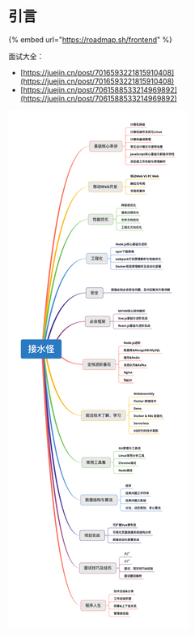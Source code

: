 # 引言

{% embed url="https://roadmap.sh/frontend" %}

面试大全：

* [https://juejin.cn/post/7016593221815910408](https://juejin.cn/post/7016593221815910408)
* [https://juejin.cn/post/7061588533214969892](https://juejin.cn/post/7061588533214969892)

![](<.gitbook/assets/image (5) (1) (1).png>)
